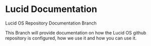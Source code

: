 Lucid Documentation
=====

Lucid OS Repository Documentation Branch

This Branch will provide documentation on how the Lucid OS github repository is configured, how we use it and how you can use it.

